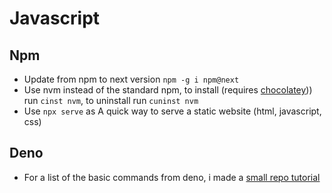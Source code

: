# Javascript

## Npm

- Update from npm to next version `npm -g i npm@next`
- Use nvm instead of the standard npm, to install (requires [chocolatey]())) run `cinst nvm`, to uninstall run `cuninst nvm`
- Use `npx serve` as A quick way to serve a static website (html, javascript, css) 

## Deno

- For a list of the basic commands from deno, i made a [small repo tutorial](https://github.com/Jaxelr/DenoTutorial)
